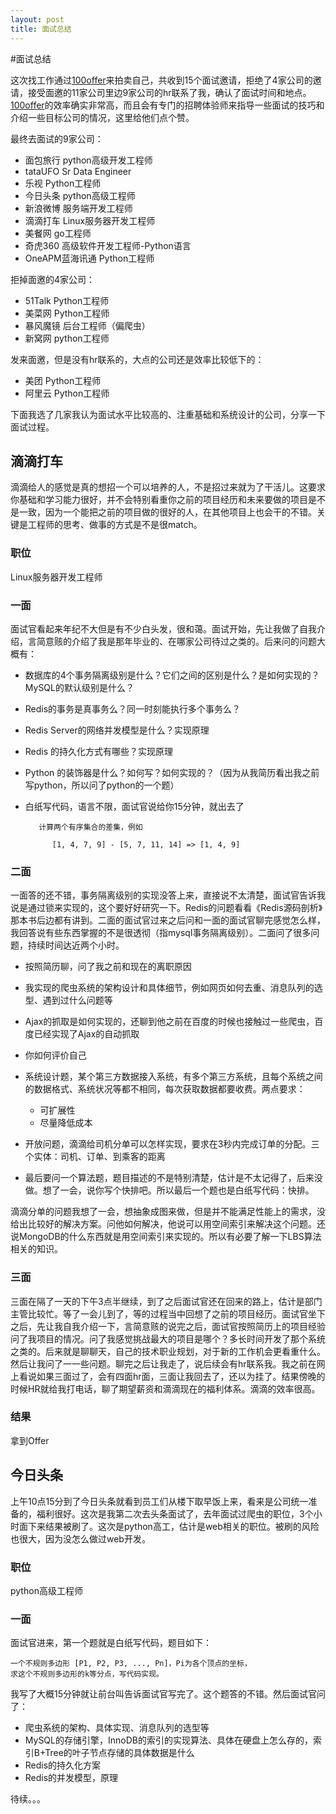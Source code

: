 ```yaml
---
layout: post
title: 面试总结 
---
```


#面试总结

这次找工作通过[100offer](http://www.100offer.com/i/Fbmo5sDR)来拍卖自己，共收到15个面试邀请，拒绝了4家公司的邀请，接受面邀的11家公司里边9家公司的hr联系了我，确认了面试时间和地点。[100offer](http://www.100offer.com/i/Fbmo5sDR)的效率确实非常高，而且会有专门的招聘体验师来指导一些面试的技巧和介绍一些目标公司的情况，这里给他们点个赞。

最终去面试的9家公司：

*  面包旅行 python高级开发工程师
*  tataUFO Sr Data Engineer
*  乐视 Python工程师
*  今日头条 python高级工程师
*  新浪微博 服务端开发工程师
*  滴滴打车 Linux服务器开发工程师
*  美餐网 go工程师
*  奇虎360 高级软件开发工程师-Python语言
*  OneAPM蓝海讯通 Python工程师


拒掉面邀的4家公司：

* 51Talk Python工程师
* 美菜网 Python工程师
* 暴风魔镜 后台工程师（偏爬虫）
* 新窝网 python工程师


发来面邀，但是没有hr联系的，大点的公司还是效率比较低下的：

* 美团 Python工程师
* 阿里云 Python工程师


下面我选了几家我认为面试水平比较高的、注重基础和系统设计的公司，分享一下面试过程。

## __滴滴打车__
滴滴给人的感觉是真的想招一个可以培养的人，不是招过来就为了干活儿。这要求你基础和学习能力很好，并不会特别看重你之前的项目经历和未来要做的项目是不是一致，因为一个能把之前的项目做的很好的人，在其他项目上也会干的不错。关键是工程师的思考、做事的方式是不是很match。

### 职位
Linux服务器开发工程师

### 一面

面试官看起来年纪不大但是有不少白头发，很和蔼。面试开始，先让我做了自我介绍，言简意赅的介绍了我是那年毕业的、在哪家公司待过之类的。后来问的问题大概有：
	
* 数据库的4个事务隔离级别是什么？它们之间的区别是什么？是如何实现的？MySQL的默认级别是什么？
* Redis的事务是真事务么？同一时刻能执行多个事务么？
* Redis Server的网络并发模型是什么？实现原理
* Redis 的持久化方式有哪些？实现原理
* Python 的装饰器是什么？如何写？如何实现的？（因为从我简历看出我之前写python，所以问了python的一个题）
* 白纸写代码，语言不限，面试官说给你15分钟，就出去了
    
         计算两个有序集合的差集，例如 
    
            [1, 4, 7, 9] - [5, 7, 11, 14] => [1, 4, 9]


### 二面

一面答的还不错，事务隔离级别的实现没答上来，直接说不太清楚，面试官告诉我说是通过锁来实现的，这个要好好研究一下。Redis的问题看看《Redis源码剖析》那本书后边都有讲到。二面的面试官过来之后问和一面的面试官聊完感觉怎么样，我回答说有些东西掌握的不是很透彻（指mysql事务隔离级别）。二面问了很多问题，持续时间达近两个小时。

* 按照简历聊，问了我之前和现在的离职原因
* 我实现的爬虫系统的架构设计和具体细节，例如网页如何去重、消息队列的选型、遇到过什么问题等
* Ajax的抓取是如何实现的，还聊到他之前在百度的时候也接触过一些爬虫，百度已经实现了Ajax的自动抓取
* 你如何评价自己
* 系统设计题，某个第三方数据接入系统，有多个第三方系统，且每个系统之间的数据格式、系统状况等都不相同，每次获取数据都要收费。两点要求：

	* 可扩展性
	* 尽量降低成本
	
* 开放问题，滴滴给司机分单可以怎样实现，要求在3秒内完成订单的分配。三个实体：司机、订单、到乘客的距离
* 最后要问一个算法题，题目描述的不是特别清楚，估计是不太记得了，后来没做。想了一会，说你写个快排吧。所以最后一个题也是白纸写代码：快排。

滴滴分单的问题我想了一会，想抽象成图来做，但是并不能满足性能上的需求，没给出比较好的解决方案。问他如何解决，他说可以用空间索引来解决这个问题。还说MongoDB的什么东西就是用空间索引来实现的。所以有必要了解一下LBS算法相关的知识。

### 三面

三面在隔了一天的下午3点半继续，到了之后面试官还在回来的路上，估计是部门主管比较忙。等了一会儿到了，等的过程当中回想了之前的项目经历。面试官坐下之后，先让我自我介绍一下，言简意赅的说完之后，面试官按照简历上的项目经验问了我项目的情况。问了我感觉挑战最大的项目是哪个？多长时间开发了那个系统之类的。后来就是聊聊天，自己的技术职业规划，对于新的工作机会更看重什么。然后让我问了一一些问题。聊完之后让我走了，说后续会有hr联系我。我之前在网上看说如果三面过了，会有四面hr面，三面让我回去了，还以为挂了。结果傍晚的时候HR就给我打电话，聊了期望薪资和滴滴现在的福利体系。滴滴的效率很高。

### 结果
拿到Offer


## 今日头条
上午10点15分到了今日头条就看到员工们从楼下取早饭上来，看来是公司统一准备的，福利很好。这次是我第二次去头条面试了，去年面试过爬虫的职位，3个小时面下来结果被刷了。这次是python高工，估计是web相关的职位。被刷的风险也很大，因为没怎么做过web开发。

### 职位
python高级工程师

### 一面
面试官进来，第一个题就是白纸写代码，题目如下：

    一个不规则多边形 [P1, P2, P3, ..., Pn]，Pi为各个顶点的坐标，
    求这个不规则多边形的k等分点，写代码实现。

我写了大概15分钟就让前台叫告诉面试官写完了。这个题答的不错。然后面试官问了：

* 爬虫系统的架构、具体实现、消息队列的选型等
* MySQL的存储引擎，InnoDB的索引的实现算法、具体在硬盘上怎么存的，索引B+Tree的叶子节点存储的具体数据是什么
* Redis的持久化方案
* Redis的并发模型，原理


待续。。。


